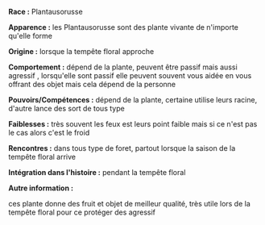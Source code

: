 






**Race :** Plantausorusse

**Apparence :** les Plantausorusse sont des plante vivante de n'importe qu'elle forme 

**Origine :** lorsque la tempête floral approche

**Comportement :** dépend de la plante, peuvent être passif mais aussi agressif , lorsqu'elle sont passif elle peuvent souvent vous aidée en vous offrant des objet mais cela dépend de la personne

**Pouvoirs/Compétences :** dépend de la plante, certaine utilise leurs racine, d'autre lance des sort de tous type

**Faiblesses :** très souvent les feux est leurs point faible mais si ce n'est pas le cas alors c'est le froid 

**Rencontres :** dans tous type de foret, partout lorsque la saison de la tempête floral arrive

**Intégration dans l'histoire :** pendant la tempête floral

**Autre information :**

ces plante donne des fruit et objet de meilleur qualité, très utile lors de la tempête floral pour ce protéger des agressif

